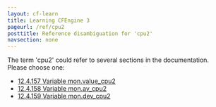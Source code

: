 ```yaml
---
layout: cf-learn
title: Learning CFEngine 3
pageurl: /ref/cpu2
posttitle: Reference disambiguation for 'cpu2'
navsection: none
---
```


The term 'cpu2' could refer to several sections in the documentation. Please choose one:

- [12.4.157 Variable mon.value_cpu2](https://cfengine.com/manuals/cf3-reference#Variable-mon.value_cpu2)
- [12.4.158 Variable mon.av_cpu2](https://cfengine.com/manuals/cf3-reference#Variable-mon.av_cpu2)
- [12.4.159 Variable mon.dev_cpu2](https://cfengine.com/manuals/cf3-reference#Variable-mon.dev_cpu2)
